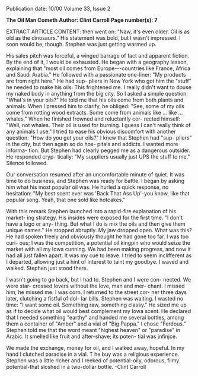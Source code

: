 Publication date: 10/00
Volume 33, Issue 2

**The Oil Man Cometh**
**Author: Clint Carroll**
**Page number(s): 7**

EXTRACT ARTICLE CONTENT:
then went on: "Naw, it's even older. Oil is 
as old as the dinosaurs." His statement was 
bold, but I wasn't impressed. I soon would 
be, though. Stephen was just getting 
warmed up. 


His sales pitch was forceful, a winged 
barrage of fact and apparent fiction. By the 
end of it, I would be exhausted. He began 
with a geography lesson, explaining that 
"most oil comes from Europe---countries 
like France, Africa and Saudi Arabia." He 
followed with a passionate one-liner: "My 
products are from right here." He had sup-
pliers in New York who got him the "stuff" 
he needed to make his oils. This frightened 
me. I really didn't want to douse my naked 
body in anything from the big city. So 
I asked a simple question: "What's 
in your oils?" 
He told me that his oils 
come from both plants and 
animals. When I pressed 
him to clarify, he obliged: 
"See, some of my oils come 
from rotting wood extracts. 
Some come from animals 
like ... like ... whales." 
When 
he 
finished 
frowned and reluctantly cor-
rected himself: "Well, not 
whales. Their oil is used for 
burning. I guess I can't really think of any 
animals I use." 
I tried to ease his obvious discomfort 
with another question: "How do you get 
your oils?" I knew that Stephen had "sup-
pliers" in the city, but then again so do hos-
pitals and addicts. I wanted more informa-
tion. But Stephen had clearly pegged me as 
a dangerous outsider. He responded cryp-
tically: "My suppliers usually just UPS the 
stuff to me." Silence followed. 


Our conversation resumed after an 
uncomfortable minute of quiet. It was time 
to do business, and Stephen was ready for 
battle. I began by asking him what his most 
popular oil was. He hurled a quick 
response, no hesitation: "My best scent ever 
was 'Back That Ass Up'-you know, like 
that popular song. Yeah, that one sold like 
hotcakes." 


With this remark Stephen launched 
into a rapid-fire explanation of his market-
ing strategy. His insides were exposed for 
the first time. "I don't have a logo or any-
thing. But what I do is mix the oils and 
then give them unique names." He stopped 
abruptly. My jaw dropped open. What was 
this? He had spoken freely and obviously 
thought he had gone too far. I was too curi-
ous; I was the competition, a potential oil 
kingpin who would seize the market with 
all my Iowa cunning. We had been making 
progress, and now it had all just fallen 
apart. It was my cue to leave. I tried to 
seem inclifferent as I departed, allowing just 
a hint of interest to taint my goodbye. I 
waved and walked. Stephen just 
stood there. 


I wasn't going to go 
back, but I 
had 
to. 
Stephen and I were con-
nected. We were star-
crossed lovers without 
the love, man and mer-
chant. I missed him; he 
missed me. I was corn. I 
returned to the street cor-
ner three days later, 
clutching a fistful of dol-
lar bills. Stephen was 
waiting. I wasted no time: "I want 
some oil. Something raw, something 
classy." He sized me up as if to decide what 
oil would best complement my Iowa scent. 
He declared that I needed something 
"earthy" and handed me several bottles, 
among them a container of "Amber" and a 
vial of "Big Pappa." I chose "Ferdous." 
Stephen told me that the word meant 
"highest heaven" or "paradise" in Arabic. It 
smelled like fruit and after-shave; its poten-
tial was jnfinjce. 


We made the exchange, money for oil, 
and I walked away, hopeful. In my hand I 
clutched paradise in a vial. T he buy was a 
religious experience. Stephen was a little 
richer and I reeked of potential-oily, 
odorous, filmy potential-that sloshed in a 
two-dollar bottle. 
-Clint Carroll